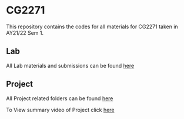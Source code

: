 # CG2271

This repository contains the codes for all materials for CG2271 taken in AY21/22 Sem 1. 

## Lab

All Lab materials and submissions can be found [here](https://github.com/Poopies99/CG2271/tree/master/Lab)

## Project

All Project related folders can be found [here](https://github.com/Poopies99/CG2271/tree/master/Project)

To View summary video of Project click [here](https://youtu.be/IjagZ_chxD4)
